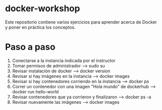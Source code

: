 # docker-workshop

Este repositorio contiene varios ejercicios para aprender acerca de Docker y poner en práctica los conceptos.


# Paso a paso

1. Conectarse a la instancia indicada por el instructor
2. Tomar permisos de administrador --> sudo su
3. Revisar instalación de docker --> docker version
4. Revisar si hay imágenes en la instancia --> docker images
5. Revisar si hay contenedores corriendo en la instancia --> docker ps
6. Correr un contenedor con una imagen "Hola mundo" de dockerhub --> docker run hello-world
7. Revisar contenedores que ya corrieron y finalizaron --> docker ps -a
8. Revisar nuevamente las imágenes --> docker images


